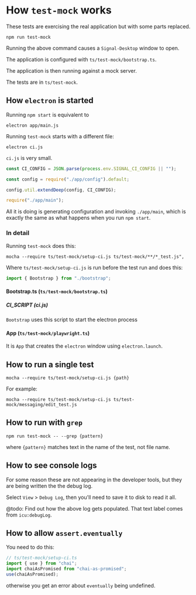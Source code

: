 # How `test-mock` works

These tests are exercising the real application but with some parts replaced.

```shell
npm run test-mock
```

Running the above command causes a `Signal-Desktop` window to open.

The application is configured with `ts/test-mock/bootstrap.ts`.

The application is then running against a mock server.

The tests are in `ts/test-mock`.

## How `electron` is started

Running `npm start` is equivalent to

```shell
electron app/main.js
```

Running `test-mock` starts with a different file:

```shell
electron ci.js
```

`ci.js` is very small.

```ts
const CI_CONFIG = JSON.parse(process.env.SIGNAL_CI_CONFIG || "");

const config = require("./app/config").default;

config.util.extendDeep(config, CI_CONFIG);

require("./app/main");
```

All it is doing is generating configuration and invoking `./app/main`, which is exactly the same as what happens when you run `npm start`.

### In detail

Running `test-mock` does this:

```shell
mocha --require ts/test-mock/setup-ci.js ts/test-mock/**/*_test.js",
```

Where `ts/test-mock/setup-ci.js` is run before the test run and does this:

```ts
import { Bootstrap } from "./bootstrap";
```

#### Bootstrap.ts (`ts/test-mock/bootstrap.ts`)

##### CI_SCRIPT (ci.js)

`Bootstrap` uses this script to start the electron process

#### App (`ts/test-mock/playwright.ts`)

It is `App` that creates the `electron` window using `electron.launch`.

## How to run a single test

```shell
mocha --require ts/test-mock/setup-ci.js {path}
```

For example:

```shell
mocha --require ts/test-mock/setup-ci.js ts/test-mock/messaging/edit_test.js
```

## How to run with `grep`

```shell
npm run test-mock -- --grep {pattern}
```

where `{pattern}` matches text in the name of the test, not file name.

## How to see console logs

For some reason these are not appearing in the developer tools, but they are being written the the debug log.

Select `View` > `Debug Log`, then you'll need to save it to disk to read it all.

@todo: Find out how the above log gets populated. That text label comes from `icu:debugLog`.

## How to allow `assert.eventually`

You need to do this:

```ts
// ts/test-mock/setup-ci.ts
import { use } from "chai";
import chaiAsPromised from "chai-as-promised";
use(chaiAsPromised);
```

otherwise you get an error about `eventually` being undefined.
